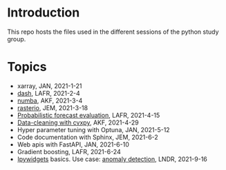 # Introduction 
This repo hosts the files used in the different sessions of the python study group.

# Topics

* xarray, JAN, 2021-1-21
* [dash](https://github.com/DHI/anomalydetection_app), LAFR, 2021-2-4
* [numba](numba), AKF, 2021-3-4
* [rasterio](rasterio/README.md), JEM, 2021-3-18 
* [Probabilistic forecast evaluation](probabilistic_forecast_evaluation), LAFR, 2021-4-15
* [Data-cleaning with cvxpy](cvxpy-datacleaning), AKF, 2021-4-29
* Hyper parameter tuning with Optuna, JAN, 2021-5-12
* Code documentation with Sphinx, JEM, 2021-6-2
* Web apis with FastAPI, JAN, 2021-6-10
* Gradient boosting, LAFR, 2021-6-24
* [Ipywidgets](ipywidgets) basics. Use case: [anomaly detection](https://dhigroup.visualstudio.com/Blue/_git/anomalydetection?version=GBmaster&path=%2Fnotebooks), LNDR, 2021-9-16
